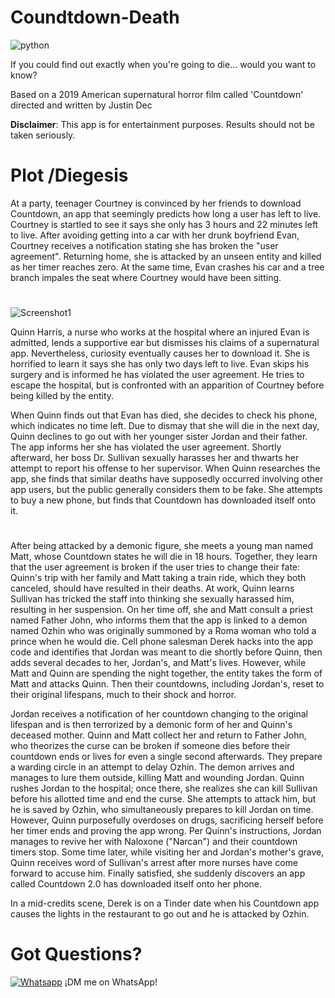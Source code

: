 # Coundtdown-Death
![python](http://ForTheBadge.com/images/badges/made-with-python.svg)

If you could find out exactly when you're going to die... would you want to know?

Based on a 2019 American supernatural horror film called 'Countdown' directed and written by Justin Dec

<b>Disclaimer</b>: This app is for entertainment purposes. Results should not be taken seriously.

# Plot /Diegesis
At a party, teenager Courtney is convinced by her friends to download Countdown, an app that seemingly predicts how long a user has left to live. Courtney is startled to see it says she only has 3 hours and 22 minutes left to live. After avoiding getting into a car with her drunk boyfriend Evan, Courtney receives a notification stating she has broken the "user agreement". Returning home, she is attacked by an unseen entity and killed as her timer reaches zero. At the same time, Evan crashes his car and a tree branch impales the seat where Courtney would have been sitting.
#
![Screenshot1](https://user-images.githubusercontent.com/98543992/165503652-aa842a08-55f1-4f35-9acc-70821e001089.png)


Quinn Harris, a nurse who works at the hospital where an injured Evan is admitted, lends a supportive ear but dismisses his claims of a supernatural app. Nevertheless, curiosity eventually causes her to download it. She is horrified to learn it says she has only two days left to live. Evan skips his surgery and is informed he has violated the user agreement. He tries to escape the hospital, but is confronted with an apparition of Courtney before being killed by the entity.

When Quinn finds out that Evan has died, she decides to check his phone, which indicates no time left. Due to dismay that she will die in the next day, Quinn declines to go out with her younger sister Jordan and their father. The app informs her she has violated the user agreement. Shortly afterward, her boss Dr. Sullivan sexually harasses her and thwarts her attempt to report his offense to her supervisor. When Quinn researches the app, she finds that similar deaths have supposedly occurred involving other app users, but the public generally considers them to be fake. She attempts to buy a new phone, but finds that Countdown has downloaded itself onto it.
# 

After being attacked by a demonic figure, she meets a young man named Matt, whose Countdown states he will die in 18 hours. Together, they learn that the user agreement is broken if the user tries to change their fate: Quinn's trip with her family and Matt taking a train ride, which they both canceled, should have resulted in their deaths. At work, Quinn learns Sullivan has tricked the staff into thinking she sexually harassed him, resulting in her suspension. On her time off, she and Matt consult a priest named Father John, who informs them that the app is linked to a demon named Ozhin who was originally summoned by a Roma woman who told a prince when he would die. Cell phone salesman Derek hacks into the app code and identifies that Jordan was meant to die shortly before Quinn, then adds several decades to her, Jordan's, and Matt's lives. However, while Matt and Quinn are spending the night together, the entity takes the form of Matt and attacks Quinn. Then their countdowns, including Jordan's, reset to their original lifespans, much to their shock and horror.

Jordan receives a notification of her countdown changing to the original lifespan and is then terrorized by a demonic form of her and Quinn's deceased mother. Quinn and Matt collect her and return to Father John, who theorizes the curse can be broken if someone dies before their countdown ends or lives for even a single second afterwards. They prepare a warding circle in an attempt to delay Ozhin. The demon arrives and manages to lure them outside, killing Matt and wounding Jordan. Quinn rushes Jordan to the hospital; once there, she realizes she can kill Sullivan before his allotted time and end the curse. She attempts to attack him, but he is saved by Ozhin, who simultaneously prepares to kill Jordan on time. However, Quinn purposefully overdoses on drugs, sacrificing herself before her timer ends and proving the app wrong. Per Quinn's instructions, Jordan manages to revive her with Naloxone ("Narcan") and their countdown timers stop. Some time later, while visiting her and Jordan's mother's grave, Quinn receives word of Sullivan's arrest after more nurses have come forward to accuse him. Finally satisfied, she suddenly discovers an app called Countdown 2.0 has downloaded itself onto her phone.

In a mid-credits scene, Derek is on a Tinder date when his Countdown app causes the lights in the restaurant to go out and he is attacked by Ozhin.

# Got Questions?
[![Whatsapp](https://upload.wikimedia.org/wikipedia/commons/thumb/6/6b/WhatsApp.svg/40px-WhatsApp.svg.png)](https://api.whatsapp.com/send?phone=917980369670&text=)
¡DM me on WhatsApp!

